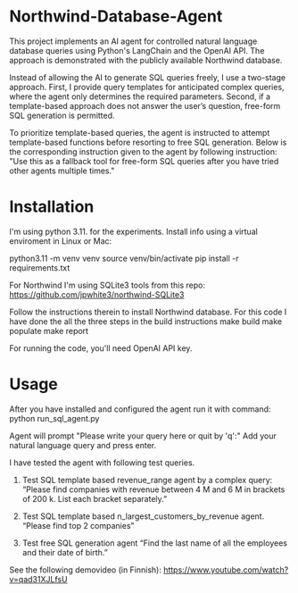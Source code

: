 # Northwind-Database-Agent

This project implements an AI agent for controlled natural language database queries using Python's LangChain and the OpenAI API. The approach is demonstrated with the publicly available Northwind database.

Instead of allowing the AI to generate SQL queries freely, I use a two-stage approach. First, I provide query templates for anticipated complex queries, where the agent only determines the required parameters. Second, if a template-based approach does not answer the user’s question, free-form SQL generation is permitted.

To prioritize template-based queries, the agent is instructed to attempt template-based functions before resorting to free SQL generation. Below is the corresponding instruction given to the agent by following instruction: "Use this as a fallback tool for free-form SQL queries after you have tried other agents multiple times."


# Installation

I'm using python 3.11. for the experiments. Install info using a virtual enviroment in Linux or Mac:

python3.11 -m venv venv
source venv/bin/activate
pip install -r requirements.txt

For Northwind I'm using SQLite3 tools 
from this repo:
https://github.com/jpwhite3/northwind-SQLite3

Follow the instructions therein to install Northwind database. For this code I have done the all the three steps in the build instructions
make build 
make populate
make report

For running the	code, you'll need OpenAI API key.


# Usage

After you have installed and configured the agent run it with command:
python run_sql_agent.py

Agent will prompt "Please write your query here or quit by 'q':"
Add your natural language query and press enter. 

I have tested the agent with following test queries.

1) Test SQL template based revenue_range agent by a complex query:
“Please find companies with revenue between 4 M and 6 M in brackets of 200 k. List each bracket separately.”

2) Test SQL template based  n_largest_customers_by_revenue agent.
“Please find top 2 companies”

3) Test free SQL generation agent
“Find the last name of all the employees and their date of birth.”

See the following demovideo (in Finnish): https://www.youtube.com/watch?v=qad31XJLfsU
